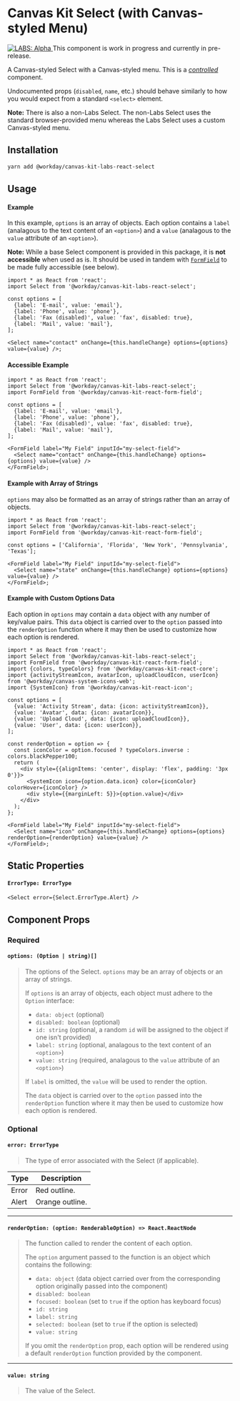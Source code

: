 # Canvas Kit Select (with Canvas-styled Menu)

<a href="https://github.com/Workday/canvas-kit/tree/master/modules/_labs/README.md">
  <img src="https://img.shields.io/badge/LABS-alpha-orange" alt="LABS: Alpha" />
</a>  This component is work in progress and currently in pre-release.

A Canvas-styled Select with a Canvas-styled menu. This is a
[_controlled_](https://reactjs.org/docs/forms.html#controlled-components) component.

Undocumented props (`disabled`, `name`, etc.) should behave similarly to how you would expect from a standard `<select>` element.

**Note:** There is also a non-Labs Select. The non-Labs Select uses the standard browser-provided menu whereas the Labs Select uses a custom Canvas-styled menu.

## Installation

```sh
yarn add @workday/canvas-kit-labs-react-select
```

## Usage

#### Example

In this example, `options` is an array of objects. Each option contains a `label` (analagous to the text content of an `<option>`) and a `value` (analagous to the `value` attribute of an `<option>`).

**Note:** While a base Select component is provided in this package, it is **not accessible** when
used as is. It should be used in tandem with [`FormField`](../canvas-kit-react-form-field/README.md)
to be made fully accessible (see below).

```tsx
import * as React from 'react';
import Select from '@workday/canvas-kit-labs-react-select';

const options = [
  {label: 'E-mail', value: 'email'},
  {label: 'Phone', value: 'phone'},
  {label: 'Fax (disabled)', value: 'fax', disabled: true},
  {label: 'Mail', value: 'mail'},
];

<Select name="contact" onChange={this.handleChange} options={options} value={value} />;
```

#### Accessible Example

```tsx
import * as React from 'react';
import Select from '@workday/canvas-kit-labs-react-select';
import FormField from '@workday/canvas-kit-react-form-field';

const options = [
  {label: 'E-mail', value: 'email'},
  {label: 'Phone', value: 'phone'},
  {label: 'Fax (disabled)', value: 'fax', disabled: true},
  {label: 'Mail', value: 'mail'},
];

<FormField label="My Field" inputId="my-select-field">
  <Select name="contact" onChange={this.handleChange} options={options} value={value} />
</FormField>;
```

#### Example with Array of Strings

`options` may also be formatted as an array of strings rather than an array of objects.

```tsx
import * as React from 'react';
import Select from '@workday/canvas-kit-labs-react-select';
import FormField from '@workday/canvas-kit-react-form-field';

const options = ['California', 'Florida', 'New York', 'Pennsylvania', 'Texas'];

<FormField label="My Field" inputId="my-select-field">
  <Select name="state" onChange={this.handleChange} options={options} value={value} />
</FormField>;
```

#### Example with Custom Options Data

Each option in `options` may contain a `data` object with any number of key/value pairs. This `data` object is carried over to the `option` passed into the `renderOption` function where it may then be used to customize how each option is rendered.

```tsx
import * as React from 'react';
import Select from '@workday/canvas-kit-labs-react-select';
import FormField from '@workday/canvas-kit-react-form-field';
import {colors, typeColors} from '@workday/canvas-kit-react-core';
import {activityStreamIcon, avatarIcon, uploadCloudIcon, userIcon} from '@workday/canvas-system-icons-web';
import {SystemIcon} from '@workday/canvas-kit-react-icon';

const options = [
  {value: 'Activity Stream', data: {icon: activityStreamIcon}},
  {value: 'Avatar', data: {icon: avatarIcon}},
  {value: 'Upload Cloud', data: {icon: uploadCloudIcon}},
  {value: 'User', data: {icon: userIcon}},
];

const renderOption = option => {
  const iconColor = option.focused ? typeColors.inverse : colors.blackPepper100;
  return (
    <div style={{alignItems: 'center', display: 'flex', padding: '3px 0'}}>
      <SystemIcon icon={option.data.icon} color={iconColor} colorHover={iconColor} />
      <div style={{marginLeft: 5}}>{option.value}</div>
    </div>
  );
};

<FormField label="My Field" inputId="my-select-field">
  <Select name="icon" onChange={this.handleChange} options={options} renderOption={renderOption} value={value} />
</FormField>;
```

## Static Properties

#### `ErrorType: ErrorType`

```tsx
<Select error={Select.ErrorType.Alert} />
```

## Component Props

### Required

#### `options: (Option | string)[]`

> The options of the Select. `options` may be an array of objects or an array of strings.
>
> If `options` is an array of objects, each object must adhere to the `Option` interface:
>
> * `data: object` (optional)
> * `disabled: boolean` (optional)
> * `id: string` (optional, a random `id` will be assigned to the object if one isn't provided)
> * `label: string` (optional, analagous to the text content of an `<option>`)
> * `value: string` (required, analagous to the `value` attribute of an `<option>`)
>
> If `label` is omitted, the `value` will be used to render the option.
>
> The `data` object is carried over to the `option` passed into the `renderOption` function where it may then be used to customize how each option is rendered.

### Optional

#### `error: ErrorType`

> The type of error associated with the Select (if applicable).

| Type  | Description     |
| ----- | --------------- |
| Error | Red outline.    |
| Alert | Orange outline. |

---

#### `renderOption: (option: RenderableOption) => React.ReactNode`

> The function called to render the content of each option.
>
> The `option` argument passed to the function is an object which contains the following:
>
> * `data: object` (data object carried over from the corresponding option originally passed into the component)
> * `disabled: boolean`
> * `focused: boolean` (set to `true` if the option has keyboard focus)
> * `id: string`
> * `label: string`
> * `selected: boolean` (set to `true` if the option is selected)
> * `value: string`
>
> If you omit the `renderOption` prop, each option will be rendered using a default `renderOption` function provided by the component.

---

#### `value: string`

> The value of the Select.
